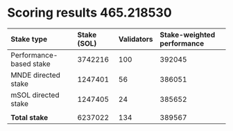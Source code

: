 # Scoring results 465.218530

| Stake type              | Stake (SOL) | Validators | Stake-weighted performance |
|:------------------------|:------------|:-----------|:---------------------------|
| Performance-based stake | 3742216     | 100        | 392045                     |
| MNDE directed stake     | 1247401     | 56         | 386051                     |
| mSOL directed stake     | 1247405     | 24         | 385652                     |
|                         |             |            |                            |
| **Total stake**         | 6237022     | 134        | 389567                     |
